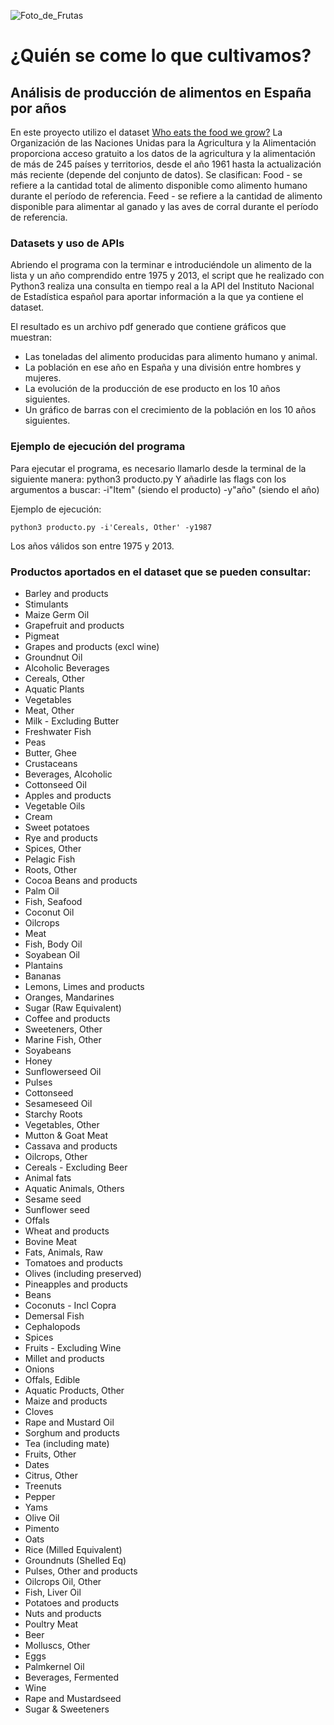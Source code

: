 ![Foto_de_Frutas](https://github.com/agalvezcorell/Project.2-pipelines-project/blob/master/output/portada2.jpg)

# ¿Quién se come lo que cultivamos?

## Análisis de producción de alimentos en España por años

En este proyecto utilizo el dataset [Who eats the food we grow?](https://www.kaggle.com/dorbicycle/world-foodfeed-production)
La Organización de las Naciones Unidas para la Agricultura y la Alimentación proporciona acceso gratuito a los datos de la agricultura y la alimentación de más de 245 países y territorios, desde el año 1961 hasta la actualización más reciente (depende del conjunto de datos).
Se clasifican:
Food - se refiere a la cantidad total de alimento disponible como alimento humano durante el período de referencia.
Feed - se refiere a la cantidad de alimento disponible para alimentar al ganado y las aves de corral durante el período de referencia.

### Datasets y uso de APIs

Abriendo el programa con la terminar e introduciéndole un alimento de la lista y un año comprendido entre 1975 y 2013, el script que he realizado con Python3 realiza una consulta en tiempo real a la API del Instituto Nacional de Estadística español para aportar información a la que ya contiene el dataset.

El resultado es un archivo pdf generado que contiene gráficos que muestran:
- Las toneladas del alimento producidas para alimento humano y animal.
- La población en ese año en España y una división entre hombres y mujeres.
- La evolución de la producción de ese producto en los 10 años siguientes.
- Un gráfico de barras con el crecimiento de la población en los 10 años siguientes.
### Ejemplo de ejecución del programa
Para ejecutar el programa, es necesario llamarlo desde la terminal de la siguiente manera: python3 producto.py
Y añadirle las flags con los argumentos a buscar: -i"Item" (siendo el producto) -y"año" (siendo el año)

Ejemplo de ejecución:

```python3 producto.py -i'Cereals, Other' -y1987```

Los años válidos son entre 1975 y 2013.

### Productos aportados en el dataset que se pueden consultar:

- Barley and products
- Stimulants
- Maize Germ Oil
- Grapefruit and products
- Pigmeat
- Grapes and products (excl wine)
- Groundnut Oil
- Alcoholic Beverages
- Cereals, Other
- Aquatic Plants
- Vegetables
- Meat, Other
- Milk - Excluding Butter
- Freshwater Fish
- Peas
- Butter, Ghee
- Crustaceans
- Beverages, Alcoholic
- Cottonseed Oil
- Apples and products
- Vegetable Oils
- Cream
- Sweet potatoes
- Rye and products
- Spices, Other
- Pelagic Fish
- Roots, Other
- Cocoa Beans and products
- Palm Oil
- Fish, Seafood
- Coconut Oil
- Oilcrops
- Meat
- Fish, Body Oil
- Soyabean Oil
- Plantains
- Bananas
- Lemons, Limes and products
- Oranges, Mandarines
- Sugar (Raw Equivalent)
- Coffee and products
- Sweeteners, Other
- Marine Fish, Other
- Soyabeans
- Honey
- Sunflowerseed Oil
- Pulses
- Cottonseed
- Sesameseed Oil
- Starchy Roots
- Vegetables, Other
- Mutton & Goat Meat
- Cassava and products
- Oilcrops, Other
- Cereals - Excluding Beer
- Animal fats
- Aquatic Animals, Others
- Sesame seed
- Sunflower seed
- Offals
- Wheat and products
- Bovine Meat
- Fats, Animals, Raw
- Tomatoes and products
- Olives (including preserved)
- Pineapples and products
- Beans
- Coconuts - Incl Copra
- Demersal Fish
- Cephalopods
- Spices
- Fruits - Excluding Wine
- Millet and products
- Onions
- Offals, Edible
- Aquatic Products, Other
- Maize and products
- Cloves
- Rape and Mustard Oil
- Sorghum and products
- Tea (including mate)
- Fruits, Other
- Dates
- Citrus, Other
- Treenuts
- Pepper
- Yams
- Olive Oil
- Pimento
- Oats
- Rice (Milled Equivalent)
- Groundnuts (Shelled Eq)
- Pulses, Other and products
- Oilcrops Oil, Other
- Fish, Liver Oil
- Potatoes and products
- Nuts and products
- Poultry Meat
- Beer
- Molluscs, Other
- Eggs
- Palmkernel Oil
- Beverages, Fermented
- Wine
- Rape and Mustardseed
- Sugar & Sweeteners